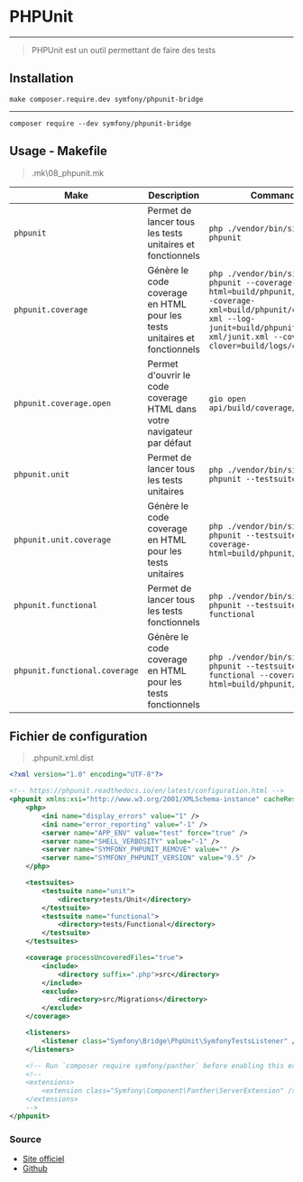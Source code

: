 # PHPUnit

---

> PHPUnit est un outil permettant de faire des tests

## Installation

`make composer.require.dev symfony/phpunit-bridge`

---

`composer require --dev symfony/phpunit-bridge`

## Usage - Makefile

> .mk\08_phpunit.mk

| Make                          | Description                                                              | Commande                                                                                            |
| ----------------------------- | ------------------------------------------------------------------------ | --------------------------------------------------------------------------------------------------- |
| `phpunit`                     | Permet de lancer tous les tests unitaires et fonctionnels                | `php ./vendor/bin/simple-phpunit`                                                                   |
| `phpunit.coverage`            | Génère le code coverage en HTML pour les tests unitaires et fonctionnels | `php ./vendor/bin/simple-phpunit --coverage-html=build/phpunit/coverage --coverage-xml=build/phpunit/coverage-xml --log-junit=build/phpunit/coverage-xml/junit.xml --coverage-clover=build/logs/clover.xml`     |
| `phpunit.coverage.open`       | Permet d'ouvrir le code coverage HTML dans votre navigateur par défaut   | `gio open api/build/coverage/index.html`                                                            |
| `phpunit.unit`                | Permet de lancer tous les tests unitaires                                | `php ./vendor/bin/simple-phpunit --testsuite unit`                                                  |
| `phpunit.unit.coverage`       | Génère le code coverage en HTML pour les tests unitaires                 | `php ./vendor/bin/simple-phpunit --testsuite unit --coverage-html=build/phpunit/coverage`           |
| `phpunit.functional`          | Permet de lancer tous les tests fonctionnels                             | `php ./vendor/bin/simple-phpunit --testsuite functional`                                            |
| `phpunit.functional.coverage` | Génère le code coverage en HTML pour les tests fonctionnels              | `php ./vendor/bin/simple-phpunit --testsuite functional --coverage-html=build/phpunit/coverage`     |

## Fichier de configuration

> .phpunit.xml.dist

```xml
<?xml version="1.0" encoding="UTF-8"?>

<!-- https://phpunit.readthedocs.io/en/latest/configuration.html -->
<phpunit xmlns:xsi="http://www.w3.org/2001/XMLSchema-instance" cacheResultFile="build/cache/.phpunit.result.cache" xsi:noNamespaceSchemaLocation="vendor/bin/.phpunit/phpunit-9.5-0/phpunit.xsd" backupGlobals="false" colors="true" bootstrap="tests/bootstrap.php" convertDeprecationsToExceptions="true">
    <php>
        <ini name="display_errors" value="1" />
        <ini name="error_reporting" value="-1" />
        <server name="APP_ENV" value="test" force="true" />
        <server name="SHELL_VERBOSITY" value="-1" />
        <server name="SYMFONY_PHPUNIT_REMOVE" value="" />
        <server name="SYMFONY_PHPUNIT_VERSION" value="9.5" />
    </php>

    <testsuites>
        <testsuite name="unit">
            <directory>tests/Unit</directory>
        </testsuite>
        <testsuite name="functional">
            <directory>tests/Functional</directory>
        </testsuite>
    </testsuites>

    <coverage processUncoveredFiles="true">
        <include>
            <directory suffix=".php">src</directory>
        </include>
        <exclude>
            <directory>src/Migrations</directory>
        </exclude>
    </coverage>

    <listeners>
        <listener class="Symfony\Bridge\PhpUnit\SymfonyTestsListener" />
    </listeners>

    <!-- Run `composer require symfony/panther` before enabling this extension -->
    <!--
    <extensions>
        <extension class="Symfony\Component\Panther\ServerExtension" />
    </extensions>
    -->
</phpunit>
```

### Source

- [Site officiel](https://phpunit.de/)
- [Github](https://github.com/symfony/phpunit-bridge)
